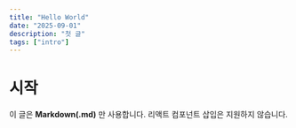 ```yaml
---
title: "Hello World"
date: "2025-09-01"
description: "첫 글"
tags: ["intro"]
---
```


# 시작

이 글은 **Markdown(.md)** 만 사용합니다. 리액트 컴포넌트 삽입은 지원하지 않습니다.
